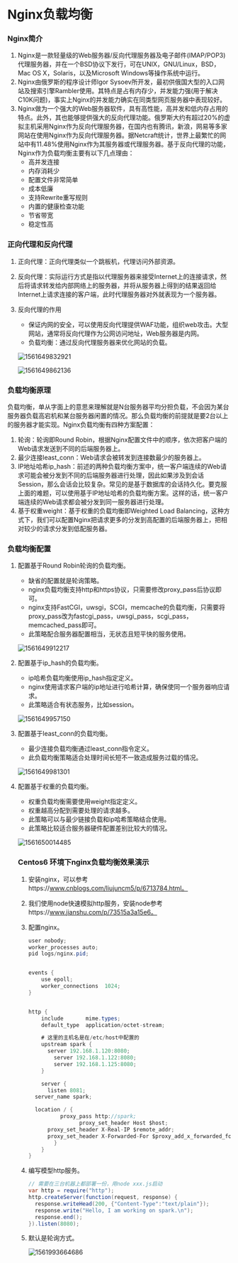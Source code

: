 # Nginx负载均衡

### Nginx简介

1. Nginx是一款轻量级的Web服务器/反向代理服务器及电子邮件(IMAP/POP3)代理服务器，并在一个BSD协议下发行，可在UNIX，GNU/Linux，BSD，Mac OS X，Solaris，以及Microsoft Windows等操作系统中运行。
2. Nginx由俄罗斯的程序设计师lgor Sysoev所开发，最初供俄国大型的入口网站及搜索引擎Rambler使用。其特点是占有内存少，并发能力强(用于解决C10K问题)，事实上Nginx的并发能力确实在同类型网页服务器中表现较好。
3. Nginx做为一个强大的Web服务器软件，具有高性能，高并发和低内存占用的特点。此外，其也能够提供强大的反向代理功能。俄罗斯大约有超过20%的虚拟主机采用Nginx作为反向代理服务器，在国内也有腾讯，新浪，网易等多家网站在使用Nginx作为反向代理服务器。据Netcraft统计，世界上最繁忙的网站中有11.48%使用Nginx作为其服务器或代理服务器。基于反向代理的功能，Nginx作为负载均衡主要有以下几点理由：
   * 高并发连接
   * 内存消耗少
   * 配置文件非常简单
   * 成本低廉
   * 支持Rewrite重写规则
   * 内置的健康检查功能
   * 节省带宽
   * 稳定性高

### 正向代理和反向代理

1. 正向代理：正向代理类似一个跳板机，代理访问外部资源。

2. 反向代理：实际运行方式是指以代理服务器来接受Internet上的连接请求，然后将请求转发给内部网络上的服务器，并将从服务器上得到的结果返回给Internet上请求连接的客户端，此时代理服务器对外就表现为一个服务器。

3. 反向代理的作用

   * 保证内网的安全，可以使用反向代理提供WAF功能，组织web攻击。大型网站，通常将反向代理作为公网访问地址，Web服务器是内网。
   * 负载均衡：通过反向代理服务器来优化网站的负载。

   ![1561649832921](C:\Users\zhu\AppData\Roaming\Typora\typora-user-images\1561649832921.png)

   ![1561649862136](C:\Users\zhu\AppData\Roaming\Typora\typora-user-images\1561649862136.png)

   

### 负载均衡原理

负载均衡，单从字面上的意思来理解就是N台服务器平均分担负载，不会因为某台服务器负载高宕机和某台服务器闲置的情况。那么负载均衡的前提就是要2台以上的服务器才能实现。Nginx负载均衡有四种方案配置：

1. 轮询：轮询即Round Robin，根据Nginx配置文件中的顺序，依次把客户端的Web请求发送到不同的后端服务器上。
2. 最少连接least_conn：Web请求会被转发到连接数最少的服务器上。
3. IP地址哈希ip_hash：前述的两种负载均衡方案中，统一客户端连续的Web请求可能会被分发到不同的后端服务器进行处理，因此如果涉及到会话Session，那么会话会比较复杂。常见的是基于数据库的会话持久化。要克服上面的难题，可以使用基于IP地址哈希的负载均衡方案。这样的话，统一客户端连续的Web请求都会被分发到同一服务器进行处理。
4. 基于权重weight：基于权重的负载均衡即Weighted Load Balancing，这种方式下，我们可以配置Nginx把请求更多的分发到高配置的后端服务器上，把相对较少的请求分发到低配服务器。

### 负载均衡配置

1. 配置基于Round Robin轮询的负载均衡。

   * 缺省的配置就是轮询策略。
   * nginx负载均衡支持http和https协议，只需要修改proxy_pass后协议即可。
   * nginx支持FastCGI，uwsgi，SCGI，memcache的负载均衡，只需要将proxy_pass改为fastcgi_pass，uwsgi_pass，scgi_pass，memcached_pass即可。
   * 此策略配合服务器配置相当，无状态且短平快的服务使用。

   ![1561649912217](C:\Users\zhu\AppData\Roaming\Typora\typora-user-images\1561649912217.png)

   

2. 配置基于ip_hash的负载均衡。

   * ip哈希负载均衡使用ip_hash指定定义。
   * nginx使用请求客户端的ip地址进行哈希计算，确保使同一个服务器响应请求。
   * 此策略适合有状态服务，比如session。

   ![1561649957150](C:\Users\zhu\AppData\Roaming\Typora\typora-user-images\1561649957150.png)

   

3. 配置基于least_conn的负载均衡。

   * 最少连接负载均衡通过least_conn指令定义。
   * 此负载均衡策略适合处理时间长短不一致造成服务过载的情况。

   ![1561649981301](C:\Users\zhu\AppData\Roaming\Typora\typora-user-images\1561649981301.png)

   

4. 配置基于权重的负载均衡。

   * 权重负载均衡需要使用weight指定定义。
   * 权重越高分配到需要处理的请求越多。
   * 此策略可以与最少链接负载和ip哈希策略结合使用。
   * 此策略比较适合服务器硬件配置差别比较大的情况。

   ![1561650014485](C:\Users\zhu\AppData\Roaming\Typora\typora-user-images\1561650014485.png)

   ### Centos6 环境下nginx负载均衡效果演示

   1. 安装nginx，可以参考https://www.cnblogs.com/liujuncm5/p/6713784.html。

   2. 我们使用node快速模拟http服务，安装node参考https://www.jianshu.com/p/73515a3a15e6。

   3. 配置nginx。

      ```java
      user nobody;
      worker_processes auto;
      pid logs/nginx.pid;
      
      
      events {
          use epoll;
          worker_connections  1024;
      }
      
      
      http {
          include       mime.types;
          default_type  application/octet-stream;
      
          # 这里的主机名是在/etc/host中配置的
          upstream spark {
          	server 192.168.1.120:8080;
              server 192.168.1.122:8080;
              server 192.168.1.125:8080;
          }
      
          server {
          	listen 8081;
      	server_name spark;
      
      	location / {
              	proxy_pass http://spark;
                      proxy_set_header Host $host;
      		proxy_set_header X-Real-IP $remote_addr;
      		proxy_set_header X-Forwarded-For $proxy_add_x_forwarded_for;
              }
          }
      }
      ```

   4. 编写模型http服务。

      ```java
      // 需要在三台机器上都部署一份，用node xxx.js启动
      var http = require("http");
      http.createServer(function(request, response) { 
      	response.writeHead(200, {"Content-Type":"text/plain"});
      	response.write("Hello, I am working on spark.\n");
      	response.end();
      }).listen(8080);
      ```

   5. 默认是轮询方式。

      ![1561993664686](C:\Users\zhu\AppData\Roaming\Typora\typora-user-images\1561993664686.png)

      